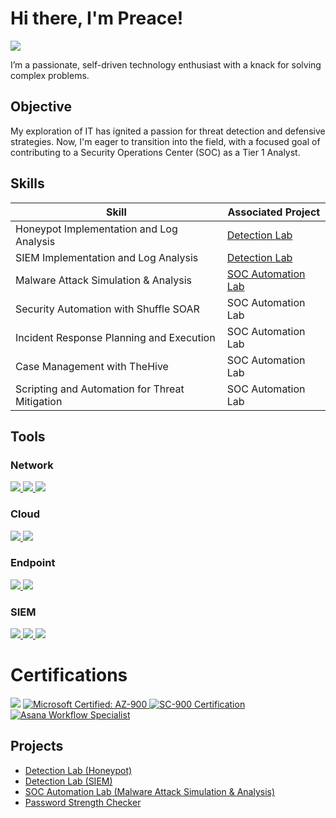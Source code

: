 # Hi there, I'm Preace!
<a href="https://linkedin.com/in/preacemaxi"><img src="https://img.shields.io/badge/-LinkedIn-0072b1?&style=for-the-badge&logo=linkedin&logoColor=white" /></a>



I’m a passionate, self-driven technology enthusiast with a knack for solving complex problems.

## Objective

My exploration of IT has ignited a passion for threat detection and defensive strategies. Now, I'm eager to transition into the field, with a focused goal of contributing to a Security Operations Center (SOC) as a Tier 1 Analyst.

## Skills

| Skill                                         | Associated Project         |
|-----------------------------------------------|----------------------------|
| Honeypot Implementation and Log Analysis      | <a href="https://github.com/PreaceM/Detection-Lab-Honeypot-">Detection Lab</a>|
| SIEM Implementation and Log Analysis          | <a href="https://github.com/PreaceM/Detection-Lab-SIEM-/blob/main/README.md">Detection Lab</a>|
| Malware Attack Simulation & Analysis |<a href="https://github.com/PreaceM/SOC-Automation-Lab-SOC-Automation-Lab-Malware-Attack-Analysis/blob/main/README.md">SOC Automation Lab</a>| 
| Security Automation with Shuffle SOAR         | SOC Automation Lab|
| Incident Response Planning and Execution      | SOC Automation Lab|
| Case Management with TheHive                  | SOC Automation Lab|
| Scripting and Automation for Threat Mitigation | SOC Automation Lab|

## Tools


### Network
<div>
   <a href="https://www.wireshark.org/">
  <img src="https://img.shields.io/badge/-Wireshark-1679A7?style=for-the-badge&logo=wireshark&logoColor=white" />
</a>
    <a href="https://suricata.io/">
  <img src="https://img.shields.io/badge/-Suricata-FF6600?style=for-the-badge&logo=linux&logoColor=white" />
</a>
    <a href="https://zeek.org/">
  <img src="https://img.shields.io/badge/-Zeek-000000?style=for-the-badge&logo=zeek&logoColor=white" />
</a>
</div>

### Cloud
<div>
    <a href="https://aws.amazon.com/s3/">
  <img src="https://img.shields.io/badge/-Amazon%20S3-569A31?style=for-the-badge&logo=amazon-s3&logoColor=white" />
</a>
    <a href="https://azure.microsoft.com/">
  <img src="https://img.shields.io/badge/-Microsoft%20Azure-0089D6?style=for-the-badge&logo=microsoft-azure&logoColor=white" />
</a>

    
### Endpoint
<div>
    <a href="https://www.microsoft.com/security/business/endpoint-security/microsoft-defender-endpoint">
  <img src="https://img.shields.io/badge/-Microsoft%20Defender%20for%20Endpoint-0078D4?style=for-the-badge&logo=microsoft-defender&logoColor=white" />
</a>
    <a href="https://docs.velociraptor.app/">
  <img src="https://img.shields.io/badge/-Velociraptor-FF0000?style=for-the-badge&logo=velociraptor&logoColor=white" />
</a>
</div>

### SIEM
<div>
    <a href="https://azure.microsoft.com/products/microsoft-sentinel/">
  <img src="https://img.shields.io/badge/-Microsoft%20Sentinel-0078D4?style=for-the-badge&logo=microsoft-sentinel&logoColor=white" />
</a>
    <a href="https://www.splunk.com/">
  <img src="https://img.shields.io/badge/-Splunk-000000?style=for-the-badge&logo=splunk&logoColor=white" />
</a>
    <a href="https://www.elastic.co/">
  <img src="https://img.shields.io/badge/-Elastic-005571?style=for-the-badge&logo=elastic&logoColor=white" />
</a>
</div>

# Certifications

<div>
<img src="https://img.shields.io/badge/-Security%2B-FF0000?&style=for-the-badge&logo=CompTIA&logoColor=white" />
<a href="https://learn.microsoft.com/api/credentials/share/en-us/PreaceMaxi-1786/CFDAB11E994D4A49?sharingId=29AD419224A73859">
  <img src="https://img.shields.io/badge/Microsoft_Certified-AZ--900-007FFF?style=for-the-badge&logo=microsoft-azure&logoColor=white" alt="Microsoft Certified: AZ-900" />
</a>
<a href="https://learn.microsoft.com/api/credentials/share/en-us/PreaceMaxi-1786/B6B2E95AE3AA2597?sharingId=29AD419224A73859">
  <img src="https://img.shields.io/badge/Microsoft_Certified-SC--900-A020F0?style=for-the-badge&logo=microsoft&logoColor=white" alt="SC-900 Certification" />
</a>
<a href="https://api.accredible.com/v1/auth/invite?code=557db62a5b934918265c&credential_id=bb194a1e-03d2-4546-875c-bed80c62dcbb&url=https%3A%2F%2Fcertifications.asana.com%2Fbb194a1e-03d2-4546-875c-bed80c62dcbb&ident=ae536119-ba71-4449-ba59-3211f0e02298">
  <img src="https://img.shields.io/badge/-Workflow_Specialist-690031?style=for-the-badge&logo=asana&logoColor=F68022&textColor=white" alt="Asana Workflow Specialist" />
</a>


## Projects
- <a href="https://github.com/PreaceM/Detection-Lab-Honeypot-">Detection Lab (Honeypot)</a>
- <a href="https://github.com/PreaceM/Detection-Lab-SIEM-/blob/main/README.md">Detection Lab (SIEM)</a>                                                                                          
- <a href="https://github.com/PreaceM/SOC-Automation-Lab-SOC-Automation-Lab-Malware-Attack-Analysis/blob/main/README.md">SOC Automation Lab (Malware Attack Simulation & Analysis)</a> 
- <a href="https://github.com/PreaceM/Password-Strength-Checker/blob/main/README.md">Password Strength Checker</a>
